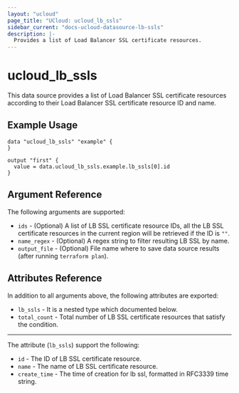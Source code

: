 ```yaml
---
layout: "ucloud"
page_title: "UCloud: ucloud_lb_ssls"
sidebar_current: "docs-ucloud-datasource-lb-ssls"
description: |-
  Provides a list of Load Balancer SSL certificate resources.
---
```


# ucloud_lb_ssls

This data source provides a list of Load Balancer SSL certificate resources according to their Load Balancer SSL certificate resource ID and name.

## Example Usage

```hcl
data "ucloud_lb_ssls" "example" {
}

output "first" {
  value = data.ucloud_lb_ssls.example.lb_ssls[0].id
}
```

## Argument Reference

The following arguments are supported:

* `ids` - (Optional) A list of LB SSL certificate resource IDs, all the LB SSL certificate resources in the current region will be retrieved if the ID is `""`.
* `name_regex` - (Optional) A regex string to filter resulting LB SSL by name.
* `output_file` - (Optional) File name where to save data source results (after running `terraform plan`).

## Attributes Reference

In addition to all arguments above, the following attributes are exported:

* `lb_ssls` - It is a nested type which documented below.
* `total_count` - Total number of LB SSL certificate resources that satisfy the condition.

- - -

The attribute (`lb_ssls`) support the following:

* `id` - The ID of LB SSL certificate resource.
* `name` - The name of LB SSL certificate resource.
* `create_time` - The time of creation for lb ssl, formatted in RFC3339 time string.
